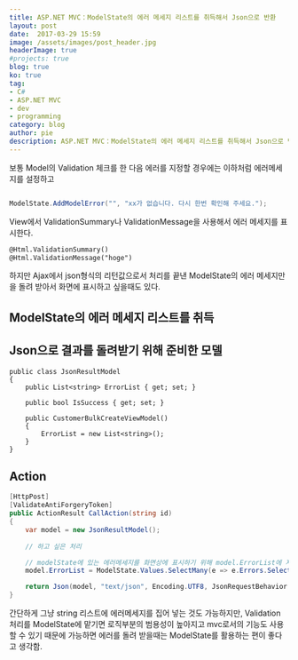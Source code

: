 ```yaml
---
title: ASP.NET MVC：ModelState의 에러 메세지 리스트를 취득해서 Json으로 반환
layout: post
date:  2017-03-29 15:59
image: /assets/images/post_header.jpg
headerImage: true
#projects: true
blog: true
ko: true
tag:
- C#
- ASP.NET MVC
- dev
- programming
category: blog
author: pie
description: ASP.NET MVC：ModelState의 에러 메세지 리스트를 취득해서 Json으로 반환
---
```


보통 Model의 Validation 체크를 한 다음 에러를 지정할 경우에는 이하처럼 에러메세지를 설정하고

```cs

ModelState.AddModelError("", "xx가 없습니다. 다시 한번 확인해 주세요.");
```

View에서 ValidationSummary나 ValidationMessage을 사용해서 에러 메세지를 표시한다.
```html
@Html.ValidationSummary()
@Html.ValidationMessage("hoge")
```

하지만 Ajax에서 json형식의 리턴값으로서 처리를 끝낸 ModelState의 에러 메세지만을 돌려 받아서 화면에 표시하고 싶을때도 있다.

## ModelState의 에러 메세지 리스트를 취득

## Json으로 결과를 돌려받기 위해 준비한 모델
```
public class JsonResultModel
{
	public List<string> ErrorList { get; set; }

	public bool IsSuccess { get; set; }

	public CustomerBulkCreateViewModel()
	{
		ErrorList = new List<string>();
	}
}
```
## Action
```cs
[HttpPost]
[ValidateAntiForgeryToken]
public ActionResult CallAction(string id)
{
	var model = new JsonResultModel();
	
	// 하고 싶은 처리

	// modelState에 있는 에러메세지를 화면상에 표시하기 위해 model.ErrorList에 저장
	model.ErrorList = ModelState.Values.SelectMany(e => e.Errors.Select(er => er.ErrorMessage)).ToList();

	return Json(model, "text/json", Encoding.UTF8, JsonRequestBehavior.AllowGet);
}
```

간단하게 그냥 string 리스트에 에러메세지를 집어 넣는 것도 가능하지만, Validation 처리를 ModelState에 맡기면 로직부분의 범용성이 높아지고 mvc로서의 기능도 사용할 수 있기 때문에 가능하면 에러를 돌려 받을때는 ModelState를 활용하는 편이 좋다고 생각함.
